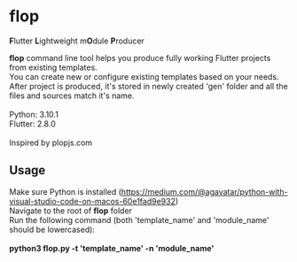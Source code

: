 # flop
**F**lutter **L**ightweight m**O**dule **P**roducer <br />

**flop** command line tool helps you produce fully working Flutter projects from existing templates. <br />
You can create new or configure existing templates based on your needs. <br />
After project is produced, it's stored in newly created 'gen' folder and all the files and sources match it's name. <br />
<br />
Python: 3.10.1 <br />
Flutter: 2.8.0
<br /> <br />
Inspired by plopjs.com

## Usage<br />
Make sure Python is installed (https://medium.com/@agavatar/python-with-visual-studio-code-on-macos-60e1fad9e932)<br />
Navigate to the root of **flop** folder <br />
Run the following command (both 'template_name' and 'module_name' should be lowercased): <br /><br />
**python3 flop.py -t 'template_name' -n 'module_name'**
